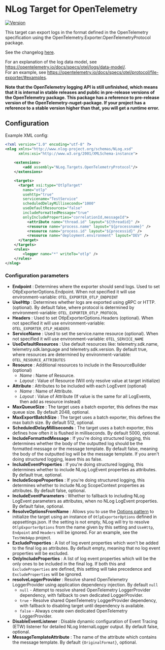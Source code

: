 # NLog Target for OpenTelemetry
[![Version](https://img.shields.io/nuget/v/NLog.Targets.OpenTelemetryProtocol.svg)](https://www.nuget.org/packages/NLog.Targets.OpenTelemetryProtocol ) 

This target can export logs in the format defined in the OpenTelemetry specification using the OpenTelemetry.Exporter.OpenTelemetryProtocol package.

See the changelog [here](https://github.com/juliuskoval/NLog.Targets.OpenTelemetryProtocol/blob/master/CHANGELOG.md).

For an explanation of the log data model, see https://opentelemetry.io/docs/specs/otel/logs/data-model/. <br>
For an example, see https://opentelemetry.io/docs/specs/otel/protocol/file-exporter/#examples.

**Note that the OpenTelemetry logging API is still unfinished, which means that it is internal in stable releases and public in pre-release versions of the OpenTelemetry package.
This package has a reference to pre-release version of the OpenTelemetry-nuget-package. If your project has a reference to a stable version higher than that,
you will get a runtime error.**

## Configuration
Example XML config: 
```xml
<?xml version="1.0" encoding="utf-8" ?>
<nlog xmlns="http://www.nlog-project.org/schemas/NLog.xsd"
      xmlns:xsi="http://www.w3.org/2001/XMLSchema-instance">
    
    <extensions>
        <add assembly="NLog.Targets.OpenTelemetryProtocol"/>
    </extensions>

    <targets>
      <target xsi:type="OtlpTarget"
        name="otlp"
        usehttp="true"
        servicename="TestService"
        scheduledDelayMilliseconds="1000"
        useDefaultResources="false"
        includeFormattedMessage="true"
        onlyIncludeProperties="correlationId,messageId">
          <attribute name="thread.id" layout="${threadid}" />
          <resource name="process.name" layout="${processname}" />
          <resource name="process.id" layout="${processid}" />
          <resource name="deployment.environment" layout="DEV" />
      </target>
    </targets>
    <rules>
        <logger name="*" writeTo="otlp" />
    </rules>
</nlog>
```

### Configuration parameters

- **Endpoint** : Determines where the exporter should send logs. Used to set OtlpExporterOptions.Endpoint. When not specified it will use environment-variable: `OTEL_EXPORTER_OTLP_ENDPOINT`
- **UseHttp** : Determines whether logs are exported using gRPC or HTTP. (optional). By default false, where protocol is determined by environment-variable: `OTEL_EXPORTER_OTLP_PROTOCOL`
- **Headers** : Used to set OtlpExporterOptions.Headers (optional). When not specified it will use environment-variable: `OTEL_EXPORTER_OTLP_HEADERS`
- **ServiceName** : Used to set the service.name resource (optional). When not specified it will use environment-variable: `OTEL_SERVICE_NAME`
- **UseDefaultResources** : Use default resources like: telemetry.sdk.name, telemetry.sdk.language and telemetry.sdk.version. By default true, where resources are determined by environment-variable: `OTEL_RESOURCE_ATTRIBUTES`
- **Resource** : Additional resources to include in the ResourceBuilder (optional)
  - _Name_ : Name of Resource.
  - _Layout_ : Value of Resource (Will only resolve value at target initialize)
- **Attribute** : Attributes to be included with each LogEvent (optional)
  - _Name_ : Name of Attribute.
  - _Layout_ : Value of Attribute (If value is the same for all LogEvents, then add as resource instead)
- **MaxQueueSize** : The target uses a batch exporter, this defines the max queue size. By default 2048, optional.
- **MaxExportBatchSize** : The target uses a batch exporter, this defines the max batch size. By default 512, optional.
- **ScheduledDelayMilliseconds** : The target uses a batch exporter, this defines how often it is flushed in milliseconds. By default 5000, optional.
- **IncludeFormattedMessage** : If you're doing structured logging, this determines whether the body of the outputted log 
should be the formatted message or the message template. By default false, meaning the body of the outputted log will be the message template.
If you aren't doing structured logging, leave this as false.
- **IncludeEventProperties** : If you're doing structured logging, this determines whether to include NLog LogEvent properties as attributes. By default true, optional.
- **IncludeScopeProperties** : If you're doing structured logging, this determines whether to include NLog ScopeContext properties as attributes. By default false, optional.
- **IncludeEventParameters** : Whether to fallback to including NLog LogEvent parameters as attributes, when no NLog LogEvent properties. By default false, optional.
- **ResolveOptionsFromName** : Allows you to use the [Options pattern](https://learn.microsoft.com/en-my/dotnet/core/extensions/options) to initialize the target using 
 an instance of `OtlpExporterOptions` defined in appsettings.json. If the setting is not empty, NLog will try to resolve `OtlpExporterOptions` from the name given by this setting
 and `UseHttp`, `Endpoint` and `Headers` will be ignored. For an example, see the `TestWebApp` project.
- **ExcludeProperties** : A list of log event properties which won't be added to the final log as attributes. By default empty, meaning that no log event properties will be excluded.
- **OnlyIncludeProperties** : A list of log event properties which will be the only ones to be included in the final log. If both this and `ExcludeProperties` are defined,
 this setting will take precedence and `ExcludeProperties` will be ignored.
- **resolveLoggerProvider** : Resolve shared OpenTelemetry LoggerProvider using application dependency injection. By default `null`
  - `null` - Attempt to resolve shared OpenTelemetry LoggerProvider dependency, with fallback to own dedicated LoggerProvider.
  - `true` - Resolve shared OpenTelemetry LoggerProvider dependency, with fallback to disabling target until dependency is available.
  - `false` - Always create own dedicated OpenTelemetry LoggerProvider.
- **DisableEventListener** : Disable dynamic configuration of Event Tracing (ETW) listener for detailed NLog InternalLogger output. By default false, optional.
- **MessageTemplateAttribute** : The name of the attribute which contains the message template. By default `{OriginalFormat}`, optional.